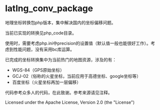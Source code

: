 latlng_conv_package
===================

地理坐标转换包php版本，集中解决国内的坐标偏移问题。

当前已实现的转换见php_code目录。

使用时，需要考虑php.ini中precision的设置值（默认值一般也能很好工作）。考虑到性能问题，没有采用bc库运算。

已完成的坐标转换集中为当前热门的地图资源，涉及的有：
   - WGS-84（GPS原始坐标）
   - GCJ-02（俗称的火星坐标，当前应用于高德坐标、google坐标等）
   - 百度坐标（火星坐标再加一层偏移）

代码参考众多人的代码，在此致谢。参考来源请见注释。

Licensed under the Apache License, Version 2.0 (the "License")
